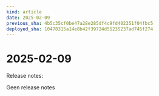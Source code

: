 ```yaml
---
kind: article
date: 2025-02-09
previous_sha: 4b5c35cf0be47a28e285df4c9fd402351f04fbc5
deployed_sha: 10478315a14e8b42f39724d55235237ad745f274
---
```


# 2025-02-09

Release notes:

Geen release notes
